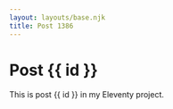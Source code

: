 ```yaml
---
layout: layouts/base.njk
title: Post 1386
---
```


# Post {{ id }}

This is post {{ id }} in my Eleventy project.
